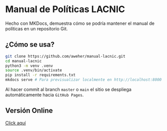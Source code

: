 # Manual de Políticas LACNIC

Hecho con MKDocs, demuestra cómo se podría mantener el manual de políticas en un repositorio Git.

## ¿Cómo se usa?

```bash
git clone https://github.com/aweher/manual-lacnic.git
cd manual-lacnic
python3 -m venv .venv
source .venv/bin/activate
pip install -r requirements.txt
mkdocs serve # Para previsualizar localmente en http://localhost:8000
```

Al hacer commit al branch `master` o `main` el sitio se despliega automáticamente hacia `GitHub Pages`.

## Versión Online

[Click aquí](https://aweher.github.io/manual-lacnic/)
